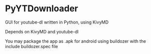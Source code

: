 # PyYTDownloader
GUI for youtube-dl written in Python, using KivyMD

Depends on KivyMD and youtube-dl

You may package the app as .apk for android using buildozer with the include buildozer.spec file
